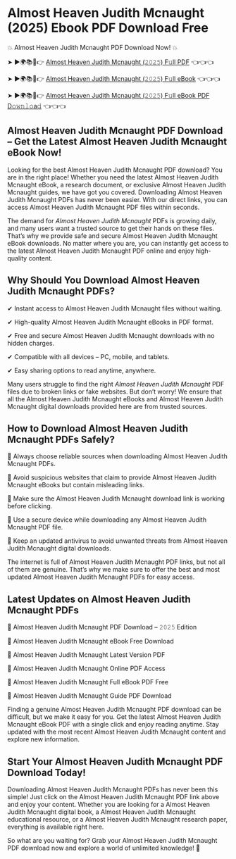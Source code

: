 # Almost Heaven Judith Mcnaught (2025) Ebook PDF Download Free

💥 Almost Heaven Judith Mcnaught PDF Download Now! 💥

➤ ►🌍📚📱👉 [Almost Heaven Judith Mcnaught (𝟸𝟶𝟸𝟻) F𝚞ll PDF](https://getpdf.xyz/almost-heaven-judith-mcnaught) 👈👈👈


➤ ►🌍📚📱👉 [Almost Heaven Judith Mcnaught (𝟸𝟶𝟸𝟻) F𝚞ll eBook](https://getpdf.xyz/almost-heaven-judith-mcnaught) 👈👈👈


➤ ►🌍📚📱👉 [Almost Heaven Judith Mcnaught (𝟸𝟶𝟸𝟻) F𝚞ll eBook PDF D𝚘𝚠𝚗𝚕𝚘a𝚍](https://getpdf.xyz/almost-heaven-judith-mcnaught) 👈👈👈


## Almost Heaven Judith Mcnaught PDF Download – Get the Latest Almost Heaven Judith Mcnaught eBook Now!

Looking for the best Almost Heaven Judith Mcnaught PDF download? You are in the right place! Whether you need the latest Almost Heaven Judith Mcnaught eBook, a research document, or exclusive Almost Heaven Judith Mcnaught guides, we have got you covered. Downloading Almost Heaven Judith Mcnaught PDFs has never been easier. With our direct links, you can access Almost Heaven Judith Mcnaught PDF files within seconds.

The demand for *Almost Heaven Judith Mcnaught* PDFs is growing daily, and many users want a trusted source to get their hands on these files. That’s why we provide safe and secure Almost Heaven Judith Mcnaught eBook downloads. No matter where you are, you can instantly get access to the latest Almost Heaven Judith Mcnaught PDF online and enjoy high-quality content.

## Why Should You Download Almost Heaven Judith Mcnaught PDFs?

✔ Instant access to Almost Heaven Judith Mcnaught files without waiting.

✔ High-quality Almost Heaven Judith Mcnaught eBooks in PDF format.

✔ Free and secure Almost Heaven Judith Mcnaught downloads with no hidden charges.

✔ Compatible with all devices – PC, mobile, and tablets.

✔ Easy sharing options to read anytime, anywhere.

Many users struggle to find the right *Almost Heaven Judith Mcnaught* PDF files due to broken links or fake websites. But don’t worry! We ensure that all the Almost Heaven Judith Mcnaught eBooks and Almost Heaven Judith Mcnaught digital downloads provided here are from trusted sources.

## How to Download Almost Heaven Judith Mcnaught PDFs Safely?

📌 Always choose reliable sources when downloading Almost Heaven Judith Mcnaught PDFs.

📌 Avoid suspicious websites that claim to provide Almost Heaven Judith Mcnaught eBooks but contain misleading links.

📌 Make sure the Almost Heaven Judith Mcnaught download link is working before clicking.

📌 Use a secure device while downloading any Almost Heaven Judith Mcnaught PDF file.

📌 Keep an updated antivirus to avoid unwanted threats from Almost Heaven Judith Mcnaught digital downloads.

The internet is full of Almost Heaven Judith Mcnaught PDF links, but not all of them are genuine. That’s why we make sure to offer the best and most updated Almost Heaven Judith Mcnaught PDFs for easy access.

## Latest Updates on Almost Heaven Judith Mcnaught PDFs

🔹 Almost Heaven Judith Mcnaught PDF Download – 𝟸𝟶𝟸𝟻 Edition

🔹 Almost Heaven Judith Mcnaught eBook Free Download

🔹 Almost Heaven Judith Mcnaught Latest Version PDF

🔹 Almost Heaven Judith Mcnaught Online PDF Access

🔹 Almost Heaven Judith Mcnaught Full eBook PDF Free

🔹 Almost Heaven Judith Mcnaught Guide PDF Download

Finding a genuine Almost Heaven Judith Mcnaught PDF download can be difficult, but we make it easy for you. Get the latest Almost Heaven Judith Mcnaught eBook PDF with a single click and enjoy reading anytime. Stay updated with the most recent Almost Heaven Judith Mcnaught content and explore new information.

## Start Your Almost Heaven Judith Mcnaught PDF Download Today!

Downloading Almost Heaven Judith Mcnaught PDFs has never been this simple! Just click on the Almost Heaven Judith Mcnaught PDF link above and enjoy your content. Whether you are looking for a Almost Heaven Judith Mcnaught digital book, a Almost Heaven Judith Mcnaught educational resource, or a Almost Heaven Judith Mcnaught research paper, everything is available right here.

So what are you waiting for? Grab your Almost Heaven Judith Mcnaught PDF download now and explore a world of unlimited knowledge! 🚀